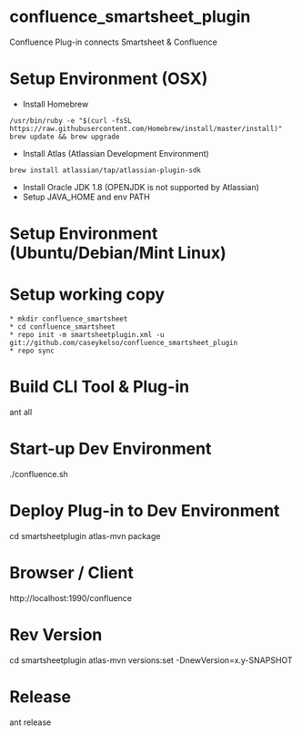 # confluence_smartsheet_plugin
Confluence Plug-in connects Smartsheet &amp; Confluence

# Setup Environment (OSX)
* Install Homebrew
```
/usr/bin/ruby -e "$(curl -fsSL https://raw.githubusercontent.com/Homebrew/install/master/install)"
brew update && brew upgrade
```
* Install Atlas (Atlassian Development Environment)
```
brew install atlassian/tap/atlassian-plugin-sdk
```
* Install Oracle JDK 1.8 (OPENJDK is not supported by Atlassian)
* Setup JAVA_HOME and env PATH

# Setup Environment (Ubuntu/Debian/Mint Linux)

# Setup working copy
```
* mkdir confluence_smartsheet
* cd confluence_smartsheet
* repo init -m smartsheetplugin.xml -u git://github.com/caseykelso/confluence_smartsheet_plugin
* repo sync
```

# Build CLI Tool & Plug-in
ant all

# Start-up Dev Environment
./confluence.sh

# Deploy Plug-in to Dev Environment
cd smartsheetplugin
atlas-mvn package

# Browser / Client
http://localhost:1990/confluence

# Rev Version
cd smartsheetplugin
atlas-mvn versions:set -DnewVersion=x.y-SNAPSHOT

# Release
ant release


